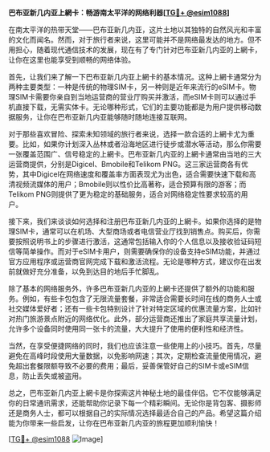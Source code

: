 **巴布亚新几内亚上網卡：畅游南太平洋的网络利器[[TG💪+ @esim1088](https://t.me/s/esim1088)]**

在南太平洋的热带天堂——巴布亚新几内亚，这片土地以其独特的自然风光和丰富的文化而闻名。然而，对于旅行者来说，这里可能并不是网络最发达的地方。但不用担心，随着现代通信技术的发展，现在有了专门针对巴布亚新几内亚的上網卡，让你在这里也能享受到顺畅的网络体验。

首先，让我们来了解一下巴布亚新几内亚上網卡的基本情况。这种上網卡通常分为两种主要类型：一种是传统的物理SIM卡，另一种则是近年来流行的eSIM卡。物理SIM卡需要你亲自到当地运营商的营业厅购买并激活，而eSIM卡则可以通过手机直接下载，无需实体卡。无论哪种形式，它们的主要功能都是为用户提供移动数据服务，让你在巴布亚新几内亚能够随时随地连接互联网。

对于那些喜欢冒险、探索未知领域的旅行者来说，选择一款合适的上網卡尤为重要。比如，如果你计划深入丛林或者沿海地区进行徒步或潜水等活动，那么你需要一张覆盖范围广、信号稳定的上網卡。巴布亚新几内亚的上網卡通常由当地的三大运营商提供，分别是Digicel、Bmobile和Telikom PNG。这三家运营商各有优势，其中Digicel在网络速度和覆盖率方面表现尤为出色，适合需要快速下载和高清视频流媒体的用户；Bmobile则以性价比高著称，适合预算有限的游客；而Telikom PNG则提供了更为稳定的基础服务，适合对网络稳定性要求较高的用户。

接下来，我们来谈谈如何选择和注册巴布亚新几内亚的上網卡。如果你选择的是物理SIM卡，通常可以在机场、大型商场或者电信营业厅找到销售点。购买后，你需要按照说明书上的步骤进行激活，这通常包括输入你的个人信息以及接收验证码短信等简单操作。而对于eSIM卡用户，则需要确保你的设备支持eSIM功能，并通过官方应用程序或运营商官网完成下载和激活流程。无论是哪种方式，建议你在出发前就做好充分准备，以免到达目的地后手忙脚乱。

除了基本的网络服务外，许多巴布亚新几内亚的上網卡还提供了额外的功能和服务。例如，有些卡包包含了无限流量套餐，非常适合需要长时间在线的商务人士或社交媒体爱好者；还有一些卡包特别设计了针对特定区域的优惠流量方案，比如针对热门旅游景点附近的网络优化。此外，部分运营商还推出了家庭共享流量计划，允许多个设备同时使用同一张卡的流量，大大提升了使用的便利性和经济性。

当然，在享受便捷网络的同时，我们也应该注意一些使用上的小技巧。首先，尽量避免在高峰时段使用大量数据，以免影响网速；其次，定期检查流量使用情况，避免超出套餐限额导致不必要的费用；最后，妥善保管好自己的SIM卡或eSIM信息，防止丢失或被盗用。

总之，巴布亚新几内亚上網卡是你探索这片神秘土地的最佳伴侣。它不仅能够满足你的日常通讯需求，还能帮助你记录下每一个精彩瞬间。无论你是背包客、摄影师还是商务人士，都可以根据自己的实际情况选择最适合自己的产品。希望这篇介绍能为你带来一些启发，让你在巴布亚新几内亚的旅程更加顺利愉快！

[[TG💪+ @esim1088](https://t.me/s/esim1088) ![Image](https://i.postimg.cc/4NQfJmqS/Snipaste-2025-05-13-00-14-12.png)]